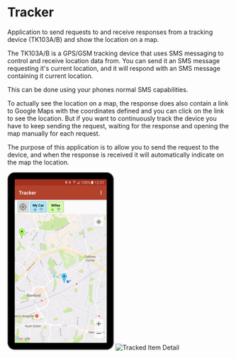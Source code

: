 # Tracker
Application to send requests to and receive responses from a tracking device (TK103A/B) and show the location on a map.

The TK103A/B is a GPS/GSM tracking device that uses SMS messaging to control and receive location data from. You can send it an SMS message requesting it's current location, and it will respond with an SMS message containing it current location.

This can be done using your phones normal SMS capabilities.

To actually see the location on a map, the response does also contain a link to Google Maps with the coordinates defined and you can click on the link to see the location. But if you want to continuously track the device you have to keep sending the request, waiting for the response and opening the map manually for each request.

The purpose of this application is to allow you to send the request to the device, and when the response is received it will automatically indicate on the map the location.

![](docs/Tracker-Map-sm.png?raw=true "Tracker Map Screen") 
![](docs/Tracked-Item-Detail-sm.png?raw=true "Tracked Item Detail")

